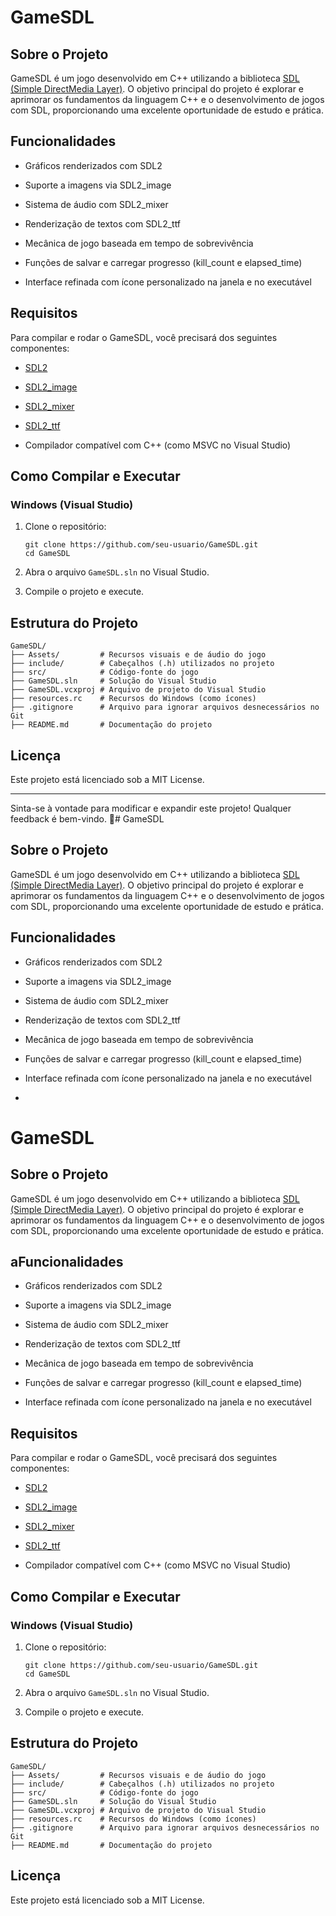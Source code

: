 
# GameSDL

## Sobre o Projeto

GameSDL é um jogo desenvolvido em C++ utilizando a biblioteca [SDL (Simple DirectMedia Layer)](https://www.libsdl.org/). O objetivo principal do projeto é explorar e aprimorar os fundamentos da linguagem C++ e o desenvolvimento de jogos com SDL, proporcionando uma excelente oportunidade de estudo e prática.

## Funcionalidades

-   Gráficos renderizados com SDL2
    
-   Suporte a imagens via SDL2_image
    
-   Sistema de áudio com SDL2_mixer
    
-   Renderização de textos com SDL2_ttf
    
-   Mecânica de jogo baseada em tempo de sobrevivência
    
-   Funções de salvar e carregar progresso (kill_count e elapsed_time)
    
-   Interface refinada com ícone personalizado na janela e no executável
    

## Requisitos

Para compilar e rodar o GameSDL, você precisará dos seguintes componentes:

-   [SDL2](https://github.com/libsdl-org/SDL/releases)
    
-   [SDL2_image](https://github.com/libsdl-org/SDL_image/releases)
    
-   [SDL2_mixer](https://github.com/libsdl-org/SDL_mixer/releases)
    
-   [SDL2_ttf](https://github.com/libsdl-org/SDL_ttf/releases)
    
-   Compilador compatível com C++ (como MSVC no Visual Studio)
    

## Como Compilar e Executar

### Windows (Visual Studio)

1.  Clone o repositório:
    
    ```
    git clone https://github.com/seu-usuario/GameSDL.git
    cd GameSDL
    ```
    
2.  Abra o arquivo `GameSDL.sln` no Visual Studio.
    
3.  Compile o projeto e execute.
    

## Estrutura do Projeto

```
GameSDL/
├── Assets/         # Recursos visuais e de áudio do jogo
├── include/        # Cabeçalhos (.h) utilizados no projeto
├── src/            # Código-fonte do jogo
├── GameSDL.sln     # Solução do Visual Studio
├── GameSDL.vcxproj # Arquivo de projeto do Visual Studio
├── resources.rc    # Recursos do Windows (como ícones)
├── .gitignore      # Arquivo para ignorar arquivos desnecessários no Git
├── README.md       # Documentação do projeto
```

## Licença

Este projeto está licenciado sob a MIT License.

----------

Sinta-se à vontade para modificar e expandir este projeto! Qualquer feedback é bem-vindo. 🚀# GameSDL

## Sobre o Projeto

GameSDL é um jogo desenvolvido em C++ utilizando a biblioteca [SDL (Simple DirectMedia Layer)](https://www.libsdl.org/). O objetivo principal do projeto é explorar e aprimorar os fundamentos da linguagem C++ e o desenvolvimento de jogos com SDL, proporcionando uma excelente oportunidade de estudo e prática.

## Funcionalidades

-   Gráficos renderizados com SDL2
    
-   Suporte a imagens via SDL2_image
    
-   Sistema de áudio com SDL2_mixer
    
-   Renderização de textos com SDL2_ttf
    
-   Mecânica de jogo baseada em tempo de sobrevivência
    
-   Funções de salvar e carregar progresso (kill_count e elapsed_time)
    
-   Interface refinada com ícone personalizado na janela e no executável
- 


# GameSDL

## Sobre o Projeto

GameSDL é um jogo desenvolvido em C++ utilizando a biblioteca [SDL (Simple DirectMedia Layer)](https://www.libsdl.org/). O objetivo principal do projeto é explorar e aprimorar os fundamentos da linguagem C++ e o desenvolvimento de jogos com SDL, proporcionando uma excelente oportunidade de estudo e prática.

## aFuncionalidades

-   Gráficos renderizados com SDL2
    
-   Suporte a imagens via SDL2_image
    
-   Sistema de áudio com SDL2_mixer
    
-   Renderização de textos com SDL2_ttf
    
-   Mecânica de jogo baseada em tempo de sobrevivência
    
-   Funções de salvar e carregar progresso (kill_count e elapsed_time)
    
-   Interface refinada com ícone personalizado na janela e no executável
    

## Requisitos

Para compilar e rodar o GameSDL, você precisará dos seguintes componentes:

-   [SDL2](https://github.com/libsdl-org/SDL/releases)
    
-   [SDL2_image](https://github.com/libsdl-org/SDL_image/releases)
    
-   [SDL2_mixer](https://github.com/libsdl-org/SDL_mixer/releases)
    
-   [SDL2_ttf](https://github.com/libsdl-org/SDL_ttf/releases)
    
-   Compilador compatível com C++ (como MSVC no Visual Studio)
    

## Como Compilar e Executar

### Windows (Visual Studio)

1.  Clone o repositório:
    
    ```
    git clone https://github.com/seu-usuario/GameSDL.git
    cd GameSDL
    ```
    
2.  Abra o arquivo `GameSDL.sln` no Visual Studio.
    
3.  Compile o projeto e execute.
    

## Estrutura do Projeto

```
GameSDL/
├── Assets/         # Recursos visuais e de áudio do jogo
├── include/        # Cabeçalhos (.h) utilizados no projeto
├── src/            # Código-fonte do jogo
├── GameSDL.sln     # Solução do Visual Studio
├── GameSDL.vcxproj # Arquivo de projeto do Visual Studio
├── resources.rc    # Recursos do Windows (como ícones)
├── .gitignore      # Arquivo para ignorar arquivos desnecessários no Git
├── README.md       # Documentação do projeto
```

## Licença

Este projeto está licenciado sob a MIT License.
